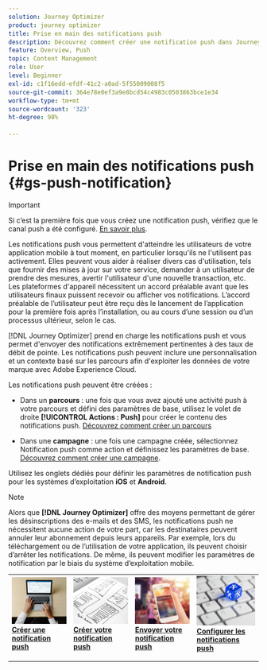 ```yaml
---
solution: Journey Optimizer
product: journey optimizer
title: Prise en main des notifications push
description: Découvrez comment créer une notification push dans Journey Optimizer.
feature: Overview, Push
topic: Content Management
role: User
level: Beginner
exl-id: c1f16edd-efdf-41c2-a0ad-5f55009008f5
source-git-commit: 364e78e0ef3a9e8bcd54c4983c0503863bce1e34
workflow-type: tm+mt
source-wordcount: '323'
ht-degree: 98%

---
```


# Prise en main des notifications push {#gs-push-notification}

>[!IMPORTANT]
>
>Si c’est la première fois que vous créez une notification push, vérifiez que le canal push a été configuré. [En savoir plus](push-gs.md).

Les notifications push vous permettent d&#39;atteindre les utilisateurs de votre application mobile à tout moment, en particulier lorsqu&#39;ils ne l&#39;utilisent pas activement. Elles peuvent vous aider à réaliser divers cas d&#39;utilisation, tels que fournir des mises à jour sur votre service, demander à un utilisateur de prendre des mesures, avertir l&#39;utilisateur d&#39;une nouvelle transaction, etc. Les plateformes d&#39;appareil nécessitent un accord préalable avant que les utilisateurs finaux puissent recevoir ou afficher vos notifications. Lʼaccord préalable de lʼutilisateur peut être reçu dès le lancement de lʼapplication pour la première fois après lʼinstallation, ou au cours dʼune session ou dʼun processus ultérieur, selon le cas.

[!DNL Journey Optimizer] prend en charge les notifications push et vous permet d&#39;envoyer des notifications extrêmement pertinentes à des taux de débit de pointe. Les notifications push peuvent inclure une personnalisation et un contexte basé sur les parcours afin d&#39;exploiter les données de votre marque avec Adobe Experience Cloud.

Les notifications push peuvent être créées :

* Dans un **parcours** : une fois que vous avez ajouté une activité push à votre parcours et défini des paramètres de base, utilisez le volet de droite **[!UICONTROL Actions : Push]** pour créer le contenu des notifications push. [Découvrez comment créer un parcours](../building-journeys/journey-gs.md)

* Dans une **campagne** : une fois une campagne créée, sélectionnez Notification push comme action et définissez les paramètres de base. [Découvrez comment créer une campagne](../campaigns/create-campaign.md#configure).

Utilisez les onglets dédiés pour définir les paramètres de notification push pour les systèmes d’exploitation **iOS** et **Android**.

>[!NOTE]
>
>Alors que **[!DNL Journey Optimizer]** offre des moyens permettant de gérer les désinscriptions des e-mails et des SMS, les notifications push ne nécessitent aucune action de votre part, car les destinataires peuvent annuler leur abonnement depuis leurs appareils. Par exemple, lors du téléchargement ou de l’utilisation de votre application, ils peuvent choisir d’arrêter les notifications. De même, ils peuvent modifier les paramètres de notification par le biais du système d’exploitation mobile.

<table style="table-layout:fixed"><tr style="border: 0;">
<td>
<a href="create-push.md">
<img alt="Prospect" src="../assets/do-not-localize/push-create.jpeg">
</a>
<div><a href="create-push.md"><strong>Créer une notification push</strong>
</div>
<p>
</td>
<td>
<a href="design-push.md">
<img alt="Peu fréquent" src="../assets/do-not-localize/push-design.jpg">
</a>
<div>
<a href="design-push.md"><strong>Créer votre notification push</strong></a>
</div>
<p></td>
<td>
<a href="send-push.md">
<img alt="Validation" src="../assets/do-not-localize/push-sending.jpg">
</a>
<div>
<a href="send-push.md"><strong>Envoyer votre notification push</strong></a>
</div>
<p>
</td>
<td>
<a href="push-gs.md">
<img alt="Validation" src="../assets/do-not-localize/push-config.jpg">
</a>
<div>
<a href="push-gs.md"><strong>Configurer les notifications push</strong></a>
</div>
<p>
</td>
</tr></table>
